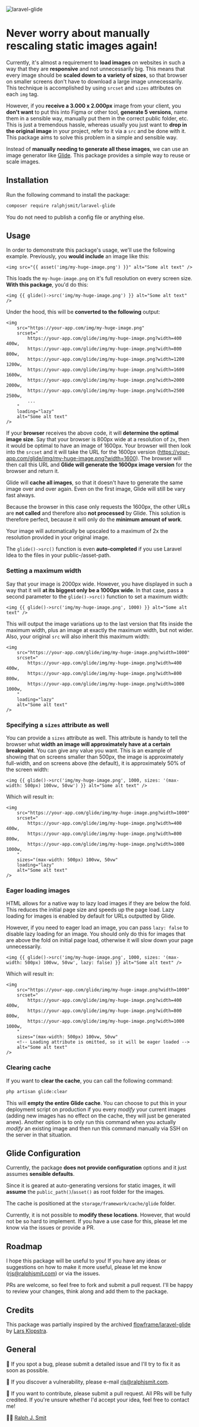 ![laravel-glide](https://github.com/ralphjsmit/laravel-glide/blob/main/docs/images/laravel-glide.jpg)

# Never worry about manually rescaling static images again!

Currently, it's almost a requirement to **load images** on websites in such a way that they are **responsive** and not unnecessarily big. This means that every image should be **scaled down to a variety of sizes**, so that browser on smaller screens don't have to download a large image unnecessarily. This technique is accomplished by using `srcset` and `sizes` attributes on each `img` tag.

However, if you  **receive a 3.000 x 2.000px** image from your client, you **don't want** to put this into Figma or other tool, **generate 5 versions**, name them in a sensible way, manually put them in the correct public folder, etc. This is just a tremendous hassle, whereas usually you just want to **drop in the original image** in your project, refer to it via a `src` and be done with it. This package aims to solve this problem in a simple and sensible way.

Instead of **manually needing to generate all these images**, we can use an image generator like [Glide](https://glide.thephpleague.com/). This package provides a simple way to reuse or scale images. 

## Installation

Run the following command to install the package:

```bash
composer require ralphjsmit/laravel-glide
```

You do not need to publish a config file or anything else.

## Usage

In order to demonstrate this package's usage, we'll use the following example. Previously, you **would include** an image like this:

```blade
<img src="{{ asset('img/my-huge-image.png') }}" alt="Some alt text" />
```

This loads the `my-huge-image.png` on it's full resolution on every screen size. **With this package**, you'd do this:

```blade
<img {{ glide()->src('img/my-huge-image.png') }} alt="Some alt text" />
```

Under the hood, this will be **converted to the following** output:

```blade
<img 
    src="https://your-app.com/img/my-huge-image.png" 
    srcset="
        https://your-app.com/glide/img/my-huge-image.png?width=400 400w, 
        https://your-app.com/glide/img/my-huge-image.png?width=800 800w, 
        https://your-app.com/glide/img/my-huge-image.png?width=1200 1200w, 
        https://your-app.com/glide/img/my-huge-image.png?width=1600 1600w, 
        https://your-app.com/glide/img/my-huge-image.png?width=2000 2000w, 
        https://your-app.com/glide/img/my-huge-image.png?width=2500 2500w, 
        ...
    " 
    loading="lazy"
    alt="Some alt text" 
/>
```
                                                                         
If your **browser** receives the above code, it will **determine the optimal image size**. Say that your browser is 800px wide at a resolution of `2x`, then it would be optimal to have an image of 1600px. Your browser will then look into the `srcset` and it will take the URL for the 1600px version (https://your-app.com/glide/img/my-huge-image.png?width=1600). The browser will then call this URL and **Glide will generate the 1600px image version** for the browser and return it.
                   
Glide will **cache all images**, so that it doesn't have to generate the same image over and over again. Even on the first image, Glide will still be vary fast always.

Because the browser in this case only requests the 1600px, the other URLs are **not called** and therefore also **not processed** by Glide. This solution is therefore perfect, because it will only do the **minimum amount of work**.

Your image will automatically be upscaled to a maximum of 2x the resolution provided in your original image.

The `glide()->src()` function is even **auto-completed** if you use Laravel Idea to the files in your public-/asset-path.

### Setting a maximum width

Say that your image is 2000px wide. However, you have displayed in such a way that it will **at its biggest only be a 1000px wide**. In that case, pass a second parameter to the `glide()->src()` function to set a maximum width:

```blade
<img {{ glide()->src('img/my-huge-image.png', 1000) }} alt="Some alt text" />
```

This will output the image variations up to the last version that fits inside the maximum width, plus an image at exactly the maximum width, but not wider. Also, your original `src` will also inherit this maximum width:

```blade
<img 
    src="https://your-app.com/glide/img/my-huge-image.png?width=1000" 
    srcset="
        https://your-app.com/glide/img/my-huge-image.png?width=400 400w, 
        https://your-app.com/glide/img/my-huge-image.png?width=800 800w, 
        https://your-app.com/glide/img/my-huge-image.png?width=1000 1000w, 
    " 
    loading="lazy"
    alt="Some alt text" 
/>
```

### Specifying a `sizes` attribute as well

You can provide a `sizes` attribute as well. This attribute is handy to tell the browser what **width an image will approximately have at a certain breakpoint**. You can give any value you want. This is an example of showing that on screens smaller than 500px, the image is approximately full-width, and on screens above (the default), it is approximately 50% of the screen width: 

```blade
<img {{ glide()->src('img/my-huge-image.png', 1000, sizes: '(max-width: 500px) 100vw, 50vw') }} alt="Some alt text" />
```

Which will result in:

```blade
<img 
    src="https://your-app.com/glide/img/my-huge-image.png?width=1000" 
    srcset="
        https://your-app.com/glide/img/my-huge-image.png?width=400 400w, 
        https://your-app.com/glide/img/my-huge-image.png?width=800 800w, 
        https://your-app.com/glide/img/my-huge-image.png?width=1000 1000w, 
    " 
    sizes="(max-width: 500px) 100vw, 50vw"
    loading="lazy"
    alt="Some alt text" 
/>
```

### Eager loading images

HTML allows for a native way to lazy load images if they are below the fold. This reduces the initial page size and speeds up the page load. Lazy loading for images is enabled by default for URLs outputted by Glide.

However, if you need to eager load an image, you can pass `lazy: false` to disable lazy loading for an image. You should only do this for images that are above the fold on initial page load, otherwise it will slow down your page unnecessarily.

```blade
<img {{ glide()->src('img/my-huge-image.png', 1000, sizes: '(max-width: 500px) 100vw, 50vw', lazy: false) }} alt="Some alt text" />
```

Which will result in:

```blade
<img 
    src="https://your-app.com/glide/img/my-huge-image.png?width=1000" 
    srcset="
        https://your-app.com/glide/img/my-huge-image.png?width=400 400w, 
        https://your-app.com/glide/img/my-huge-image.png?width=800 800w, 
        https://your-app.com/glide/img/my-huge-image.png?width=1000 1000w, 
    " 
    sizes="(max-width: 500px) 100vw, 50vw"
    <!-- Loading attribute is omitted, so it will be eager loaded -->
    alt="Some alt text" 
/>

```

### Clearing cache

If you want to **clear the cache**, you can call the following command:

```bash
php artisan glide:clear
```

This will **empty the entire Glide cache**. You can choose to put this in your deployment script on production if you every _modify_ your current images (adding new images has no effect on the cache, they will just be generated anew). Another option is to only run this command when you actually _modify_ an existing image and then run this command manually via SSH on the server in that situation.

## Glide Configuration

Currently, the package **does not provide configuration** options and it just assumes **sensible defaults**.

Since it is geared at auto-generating versions for static images, it will **assume** the `public_path()`/`asset()` as root folder for the images.

The cache is positioned at the `storage/framework/cache/glide` folder.

Currently, it is not possible to **modify these locations**. However, that would not be so hard to implement. If you have a use case for this, please let me know via the issues or provide a PR.

## Roadmap

I hope this package will be useful to you! If you have any ideas or suggestions on how to make it more useful, please let me know (rjs@ralphjsmit.com) or via the issues.

PRs are welcome, so feel free to fork and submit a pull request. I'll be happy to review your changes, think along and add them to the package.

## Credits

This package was partially inspired by the archived [flowframe/laravel-glide](https://github.com/Flowframe/laravel-glide) by [Lars Klopstra](https://github.com/larsklopstra).

## General

🐞 If you spot a bug, please submit a detailed issue and I'll try to fix it as soon as possible.

🔐 If you discover a vulnerability, please e-mail rjs@ralphjsmit.com.

🙌 If you want to contribute, please submit a pull request. All PRs will be fully credited. If you're unsure whether I'd accept your idea, feel free to contact me!

🙋‍♂️ [Ralph J. Smit](https://ralphjsmit.com)
